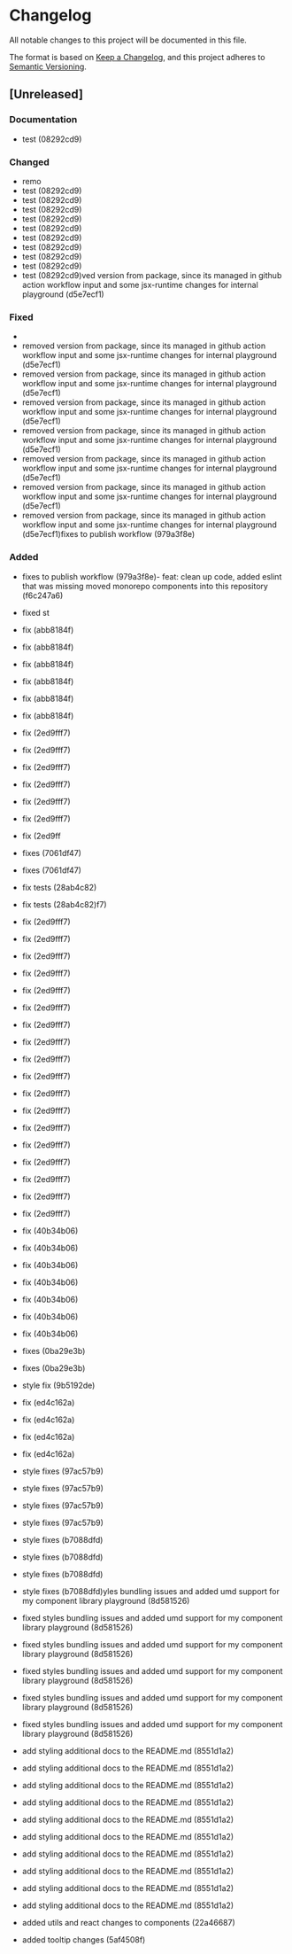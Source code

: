 # Changelog

All notable changes to this project will be documented in this file.

The format is based on [Keep a Changelog](https://keepachangelog.com/en/1.0.0/),
and this project adheres to [Semantic Versioning](https://semver.org/spec/v2.0.0.html).

## [Unreleased]


### Documentation

- test (08292cd9)

### Changed

- remo
- test (08292cd9)
- test (08292cd9)
- test (08292cd9)
- test (08292cd9)
- test (08292cd9)
- test (08292cd9)
- test (08292cd9)
- test (08292cd9)
- test (08292cd9)
- test (08292cd9)ved version from package, since its managed in github action workflow input and some jsx-runtime changes for internal playground (d5e7ecf1)

### Fixed

- 
- removed version from package, since its managed in github action workflow input and some jsx-runtime changes for internal playground (d5e7ecf1)
- removed version from package, since its managed in github action workflow input and some jsx-runtime changes for internal playground (d5e7ecf1)
- removed version from package, since its managed in github action workflow input and some jsx-runtime changes for internal playground (d5e7ecf1)
- removed version from package, since its managed in github action workflow input and some jsx-runtime changes for internal playground (d5e7ecf1)
- removed version from package, since its managed in github action workflow input and some jsx-runtime changes for internal playground (d5e7ecf1)
- removed version from package, since its managed in github action workflow input and some jsx-runtime changes for internal playground (d5e7ecf1)
- removed version from package, since its managed in github action workflow input and some jsx-runtime changes for internal playground (d5e7ecf1)fixes to publish workflow (979a3f8e)

### Added

- fixes to publish workflow (979a3f8e)- feat: clean up code, added eslint that was missing moved monorepo components into this repository (f6c247a6)

- fixed st
- fix (abb8184f)
- fix (abb8184f)
- fix (abb8184f)
- fix (abb8184f)
- fix (abb8184f)
- fix (abb8184f)
- fix (2ed9fff7)
- fix (2ed9fff7)
- fix (2ed9fff7)
- fix (2ed9fff7)
- fix (2ed9fff7)
- fix (2ed9fff7)
- fix (2ed9ff
- fixes (7061df47)
- fixes (7061df47)
- fix tests (28ab4c82)
- fix tests (28ab4c82)f7)
- fix (2ed9fff7)
- fix (2ed9fff7)
- fix (2ed9fff7)
- fix (2ed9fff7)
- fix (2ed9fff7)
- fix (2ed9fff7)
- fix (2ed9fff7)
- fix (2ed9fff7)
- fix (2ed9fff7)
- fix (2ed9fff7)
- fix (2ed9fff7)
- fix (2ed9fff7)
- fix (2ed9fff7)
- fix (2ed9fff7)
- fix (2ed9fff7)
- fix (2ed9fff7)
- fix (2ed9fff7)
- fix (2ed9fff7)
- fix (40b34b06)
- fix (40b34b06)
- fix (40b34b06)
- fix (40b34b06)
- fix (40b34b06)
- fix (40b34b06)
- fix (40b34b06)
- fixes (0ba29e3b)
- fixes (0ba29e3b)
- style fix (9b5192de)
- fix (ed4c162a)
- fix (ed4c162a)
- fix (ed4c162a)
- fix (ed4c162a)
- style fixes (97ac57b9)
- style fixes (97ac57b9)
- style fixes (97ac57b9)
- style fixes (97ac57b9)
- style fixes (b7088dfd)
- style fixes (b7088dfd)
- style fixes (b7088dfd)
- style fixes (b7088dfd)yles bundling issues and added umd support for my component library playground (8d581526)
- fixed styles bundling issues and added umd support for my component library playground (8d581526)
- fixed styles bundling issues and added umd support for my component library playground (8d581526)
- fixed styles bundling issues and added umd support for my component library playground (8d581526)
- fixed styles bundling issues and added umd support for my component library playground (8d581526)
- fixed styles bundling issues and added umd support for my component library playground (8d581526)
- add styling additional docs to the README.md (8551d1a2)
- add styling additional docs to the README.md (8551d1a2)
- add styling additional docs to the README.md (8551d1a2)
- add styling additional docs to the README.md (8551d1a2)
- add styling additional docs to the README.md (8551d1a2)
- add styling additional docs to the README.md (8551d1a2)
- add styling additional docs to the README.md (8551d1a2)
- add styling additional docs to the README.md (8551d1a2)
- add styling additional docs to the README.md (8551d1a2)
- add styling additional docs to the README.md (8551d1a2)
- added utils and react changes to components (22a46687)
- added tooltip changes (5af4508f)